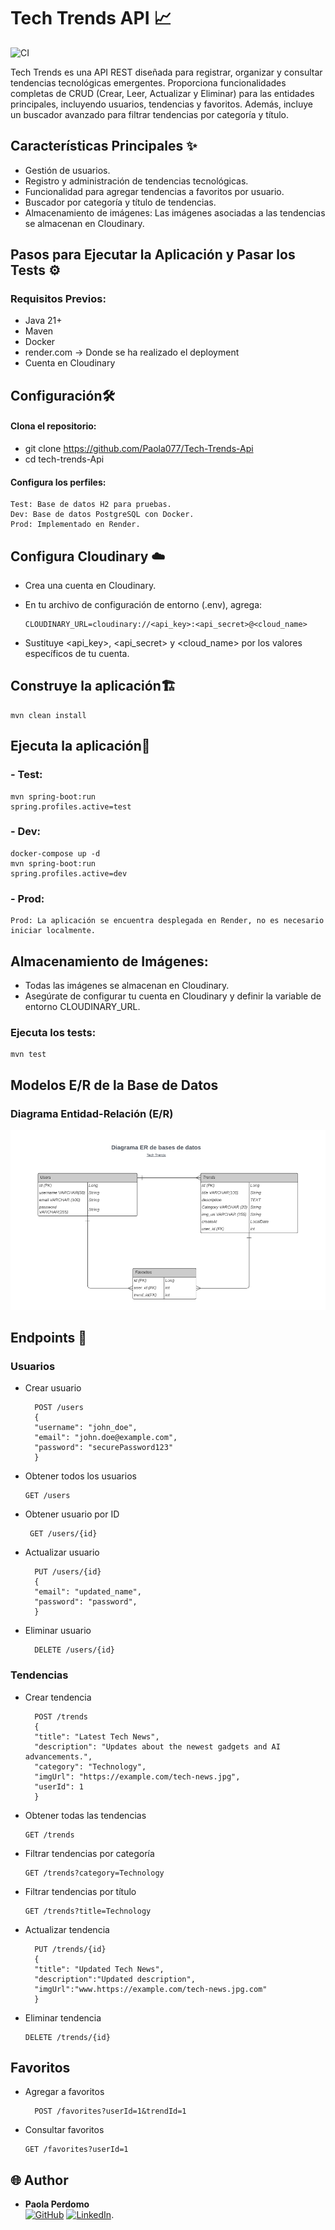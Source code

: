 # Tech Trends API 📈
![CI](https://github.com/Paola077/Tech-Trends-Api/actions/workflows/ci.yml/badge.svg)

Tech Trends es una API REST diseñada para registrar, organizar y consultar tendencias tecnológicas emergentes. Proporciona funcionalidades completas de CRUD (Crear, Leer, Actualizar y Eliminar) para las entidades principales, incluyendo usuarios, tendencias y favoritos. Además, incluye un buscador avanzado para filtrar tendencias por categoría y título.

## Características Principales ✨

* Gestión de usuarios.
* Registro y administración de tendencias tecnológicas.
* Funcionalidad para agregar tendencias a favoritos por usuario.
* Buscador por categoría y título de tendencias.
* Almacenamiento de imágenes: Las imágenes asociadas a las tendencias se almacenan en Cloudinary.



## Pasos para Ejecutar la Aplicación y Pasar los Tests ⚙️

### Requisitos Previos:

* Java 21+
* Maven 
* Docker 
* render.com -> Donde se ha realizado el deployment
* Cuenta en Cloudinary

## Configuración🛠️


#### Clona el repositorio:

* git clone https://github.com/Paola077/Tech-Trends-Api
* cd tech-trends-Api

#### Configura los perfiles:

    Test: Base de datos H2 para pruebas.
    Dev: Base de datos PostgreSQL con Docker.
    Prod: Implementado en Render.

## Configura Cloudinary ☁️

* Crea una cuenta en Cloudinary.
* En tu archivo de configuración de entorno (.env), agrega:

      CLOUDINARY_URL=cloudinary://<api_key>:<api_secret>@<cloud_name>

* Sustituye <api_key>, <api_secret> y <cloud_name> por los valores específicos de tu cuenta.

## Construye la aplicación🏗️

    mvn clean install

## Ejecuta la aplicación🔧

### - Test:

    mvn spring-boot:run 
    spring.profiles.active=test

### - Dev:

    docker-compose up -d
    mvn spring-boot:run 
    spring.profiles.active=dev

### - Prod:

    Prod: La aplicación se encuentra desplegada en Render, no es necesario iniciar localmente.

## Almacenamiento de Imágenes:

* Todas las imágenes se almacenan en Cloudinary. 
* Asegúrate de configurar tu cuenta en Cloudinary y definir la variable de entorno CLOUDINARY_URL.

### Ejecuta los tests:

    mvn test

## Modelos E/R de la Base de Datos
### Diagrama Entidad-Relación (E/R)

![DiagramaERTechTrens.png](utils%2Fimages%2FDiagramaERTechTrens.png)

## Endpoints 🚀

### Usuarios

* Crear usuario

        POST /users
        {
        "username": "john_doe",
        "email": "john.doe@example.com",
        "password": "securePassword123"
        }

* Obtener todos los usuarios

      GET /users

* Obtener usuario por ID

       GET /users/{id}

* Actualizar usuario
    
        PUT /users/{id}
        {
        "email": "updated_name",
        "password": "password",
        }

* Eliminar usuario

        DELETE /users/{id}

### Tendencias

* Crear tendencia

        POST /trends
        {
        "title": "Latest Tech News",
        "description": "Updates about the newest gadgets and AI advancements.",
        "category": "Technology",
        "imgUrl": "https://example.com/tech-news.jpg",
        "userId": 1
        }

* Obtener todas las tendencias

      GET /trends

* Filtrar tendencias por categoría

      GET /trends?category=Technology

* Filtrar tendencias por título

      GET /trends?title=Technology

* Actualizar tendencia

        PUT /trends/{id}
        {
        "title": "Updated Tech News",
        "description":"Updated description",
        "imgUrl":"www.https://example.com/tech-news.jpg.com"
        }

* Eliminar tendencia

      DELETE /trends/{id}

## Favoritos

* Agregar a favoritos

        POST /favorites?userId=1&trendId=1

* Consultar favoritos

      GET /favorites?userId=1


## 🌐 Author

- **Paola Perdomo**                      
  [<img src="https://img.shields.io/badge/github-%23121011.svg?&style=for-the-badge&logo=github&logoColor=white" alt="GitHub" />](https://github.com/Paola077)
  [<img src="https://img.shields.io/badge/LinkedIn-0077B5?style=for-the-badge&logo=linkedin&logoColor=white" alt="LinkedIn" />](https://www.linkedin.com/in/paolaperdomo07/).
